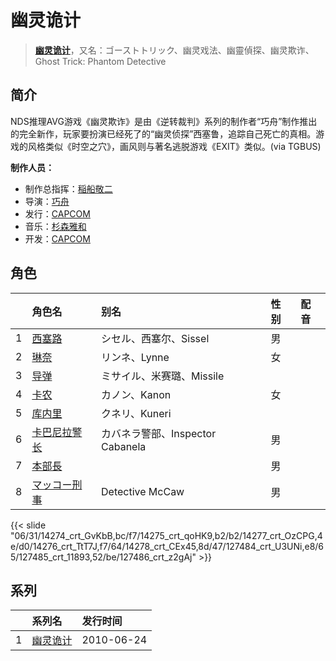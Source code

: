 # 幽灵诡计


> <u>**[幽灵诡计](https://bgm.tv/subject/4723)**</u>，又名：ゴーストトリック、幽灵戏法、幽靈偵探、幽灵欺诈、Ghost Trick: Phantom Detective

## 简介

NDS推理AVG游戏《幽灵欺诈》是由《逆转裁判》系列的制作者“巧舟”制作推出的完全新作，玩家要扮演已经死了的“幽灵侦探”西塞鲁，追踪自己死亡的真相。游戏的风格类似《时空之穴》，画风则与著名逃脱游戏《EXIT》类似。(via TGBUS)

**制作人员：**
- 制作总指挥：[稲船敬二](https://bgm.tv/person/10304)
- 导演：[巧舟](https://bgm.tv/person/6200)
- 发行：[CAPCOM](https://bgm.tv/person/471)
- 音乐：[杉森雅和](https://bgm.tv/person/24101)
- 开发：[CAPCOM](https://bgm.tv/person/471)

## 角色

|     |   角色名   |   别名  | 性别 |  配音  |
|:--- |:------  |:----      |:---  |:--   |
| 1 | [西塞路](https://bgm.tv/character/14274) | シセル、西塞尔、Sissel | 男 |  |
| 2 | [琳奈](https://bgm.tv/character/14275) | リンネ、Lynne | 女 |  |
| 3 | [导弹](https://bgm.tv/character/14277) | ミサイル、米赛璐、Missile |  |  |
| 4 | [卡农](https://bgm.tv/character/14276) | カノン、Kanon | 女 |  |
| 5 | [库内里](https://bgm.tv/character/14278) | クネリ、Kuneri |  |  |
| 6 | [卡巴尼拉警长](https://bgm.tv/character/127484) | カバネラ警部、Inspector Cabanela | 男 |  |
| 7 | [本部長](https://bgm.tv/character/127485) |  | 男 |  |
| 8 | [マッコー刑事](https://bgm.tv/character/127486) | Detective McCaw | 男 |  |

{{< slide "06/31/14274_crt_GvKbB,bc/f7/14275_crt_qoHK9,b2/b2/14277_crt_OzCPG,4e/d0/14276_crt_TtT7J,f7/64/14278_crt_CEx45,8d/47/127484_crt_U3UNi,e8/65/127485_crt_11893,52/be/127486_crt_z2gAj" >}}

## 系列

|     |   系列名   |   发行时间  |
|:---   |:------  |:----      |
| 1 | [幽灵诡计](http://bgm.tv/subject/4723) | 2010-06-24 |



